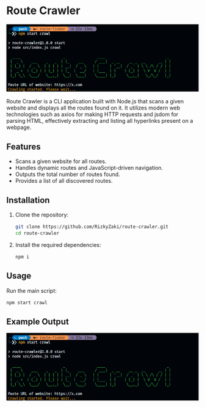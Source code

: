 # Route Crawler

![Interface](images/Capture.PNG)

Route Crawler is a CLI application built with Node.js that scans a given website and displays all the routes found on it. It utilizes modern web technologies such as axios for making HTTP requests and jsdom for parsing HTML, effectively extracting and listing all hyperlinks present on a webpage.

## Features

- Scans a given website for all routes.
- Handles dynamic routes and JavaScript-driven navigation.
- Outputs the total number of routes found.
- Provides a list of all discovered routes.

## Installation

1. Clone the repository:

   ```bash
   git clone https://github.com/RizkyZaki/route-crawler.git
   cd route-crawler
   ```

2. Install the required dependencies:

   ```bash
   npm i
   ```

## Usage

Run the main script:

```bash
npm start crawl
```

## Example Output

![Example Output](images/Capture.PNG)
